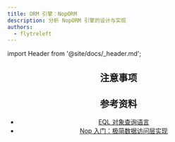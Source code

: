 ```yaml
---
title: ORM 引擎：NopORM
description: 分析 NopORM 引擎的设计与实现
authors:
  - flytreleft
---
```


import Header from '@site/docs/\_header.md';

<Header />

## 注意事项

## 参考资料

- [EQL 对象查询语言](https://gitee.com/canonical-entropy/nop-entropy/blob/master/docs/dev-guide/orm/eql.md)
- [Nop 入门：极简数据访问层实现](https://gitee.com/canonical-entropy/nop-entropy/blob/master/docs/tutorial/simple/2-simple-dao.md)
